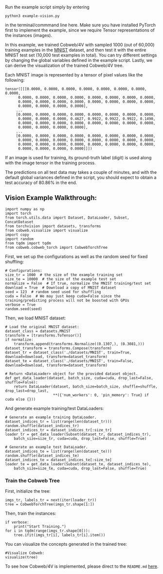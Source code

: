 Run the example script simply by entering 

	python3 example-vision.py

in the terminal/commmand line here. Make sure you have installed PyTorch first to implement the example, since we require Tensor representations of the instances (images).

In this example, we trained Cobweb/4V with sampled 1000 (out of 60,000) training examples in the [MNIST](https://pytorch.org/vision/main/generated/torchvision.datasets.MNIST.html#torchvision.datasets.MNIST) dataset, and then test it with the entire MNIST test set (10,000 test examples in total). You can try different settings by changing the global variables defined in the example script. Lastly, we can derive the visualization of the trained Cobweb/4V tree.

Each MNIST image is represented by a tensor of pixel values like the following:

	tensor([[[0.0000, 0.0000, 0.0000, 0.0000, 0.0000, 0.0000, 0.0000, 0.0000,
          0.0000, 0.0000, 0.0000, 0.0000, 0.0000, 0.0000, 0.0000, 0.0000,
          0.0000, 0.0000, 0.0000, 0.0000, 0.0000, 0.0000, 0.0000, 0.0000,
          0.0000, 0.0000, 0.0000, 0.0000],
         ...
         [0.0000, 0.0000, 0.0000, 0.0000, 0.0000, 0.0000, 0.0000, 0.0000,
          0.0000, 0.0000, 0.0000, 0.4627, 0.9922, 0.9922, 0.9922, 0.1490,
          0.0000, 0.0000, 0.0000, 0.0000, 0.0000, 0.0000, 0.0000, 0.0000,
          0.0000, 0.0000, 0.0000, 0.0000],
         ...
         [0.0000, 0.0000, 0.0000, 0.0000, 0.0000, 0.0000, 0.0000, 0.0000,
          0.0000, 0.0000, 0.0000, 0.0000, 0.0000, 0.0000, 0.0000, 0.0000,
          0.0000, 0.0000, 0.0000, 0.0000, 0.0000, 0.0000, 0.0000, 0.0000,
          0.0000, 0.0000, 0.0000, 0.0000]]])

If an image is used for training, its ground-truth label (digit) is used along with the image tensor in the training process.

The predictions on all test data may takes a couple of minutes, and with the default global variances defined in the script, you should expect to obtain a test accuracy of 80.86% in the end.

## Vision Example Walkthrough:

	import numpy as np
	import torch
	from torch.utils.data import Dataset, DataLoader, Subset, ConcatDataset
	from torchvision import datasets, transforms
	from cobweb.visualize import visualize
	import copy
	import random
	from tqdm import tqdm
	from cobweb.cobweb_torch import CobwebTorchTree

 First, we set up the configurations as well as the random seed for fixed shuffling:

	# Configurations:
	size_tr = 1000  # the size of the example training set
	size_te = 10000  # the size of the example test set
	normalize = False  # If true, normalize the MNIST training/test set
	download = True  # Download a copy of MNIST dataset
	seed = 123  # random seed used for shuffling
	cuda = False  # We may just keep cuda=False since the training/predicting process will not be boosted with GPUs
	verbose = True
	random.seed(seed)

 Then, we load MNIST dataset:

	# Load the original MNIST dataset:
	dataset_class = datasets.MNIST
	transform = [transforms.ToTensor()]
	if normalize:
		transform.append(transforms.Normalize((0.1307,), (0.3081,)))
	dataset_transform = transforms.Compose(transform)
	dataset_tr = dataset_class('./datasets/MNIST', train=True, download=download, transform=dataset_transform)
	dataset_te = dataset_class('./datasets/MNIST', train=False, download=download, transform=dataset_transform)
	
	# Return <DataLoader> object for the provided dataset object.
	def get_data_loader(dataset, batch_size, cuda=cuda, drop_last=False, shuffle=False):
		return DataLoader(dataset, batch_size=batch_size, shuffle=shuffle, drop_last=drop_last,
						  **({'num_workers': 0, 'pin_memory': True} if cuda else {}))
	
And generate example training/test DataLoaders:

	# Generate an example training DataLoader.
	dataset_indices_tr = list(range(len(dataset_tr)))
	random.shuffle(dataset_indices_tr)
	dataset_indices_tr = dataset_indices_tr[:size_tr]
	loader_tr = get_data_loader(Subset(dataset_tr, dataset_indices_tr), 
		batch_size=size_tr, cuda=cuda, drop_last=False, shuffle=True)
	
	# Generate an example test DataLoader.
	dataset_indices_te = list(range(len(dataset_te)))
	random.shuffle(dataset_indices_te)
	dataset_indices_te = dataset_indices_te[:size_te]
	loader_te = get_data_loader(Subset(dataset_te, dataset_indices_te), 
		batch_size=size_te, cuda=cuda, drop_last=False, shuffle=True)

### Train the Cobweb Tree

First, initialize the tree:

	imgs_tr, labels_tr = next(iter(loader_tr))
	tree = CobwebTorchTree(imgs_tr.shape[1:])

Then, train the instances:

	if verbose:
		print("Start Training.")
	for i in tqdm(range(imgs_tr.shape[0])):
		tree.ifit(imgs_tr[i], labels_tr[i].item())

You can visualize the concepts generated in the trained tree:

	#Visualize Cobweb:
	visualize(tree)


 
To see how Cobweb/4V is implemented, please direct to the `README.md` [here](https://github.com/Teachable-AI-Lab/cobweb).
